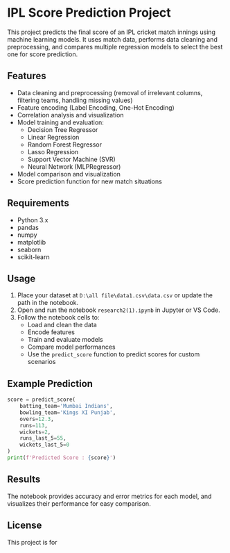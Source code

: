 # IPL Score Prediction Project

This project predicts the final score of an IPL cricket match innings using machine learning models. It uses match data, performs data cleaning and preprocessing, and compares multiple regression models to select the best one for score prediction.

## Features

- Data cleaning and preprocessing (removal of irrelevant columns, filtering teams, handling missing values)
- Feature encoding (Label Encoding, One-Hot Encoding)
- Correlation analysis and visualization
- Model training and evaluation:
  - Decision Tree Regressor
  - Linear Regression
  - Random Forest Regressor
  - Lasso Regression
  - Support Vector Machine (SVR)
  - Neural Network (MLPRegressor)
- Model comparison and visualization
- Score prediction function for new match situations

## Requirements

- Python 3.x
- pandas
- numpy
- matplotlib
- seaborn
- scikit-learn

## Usage

1. Place your dataset at `D:\all file\data1.csv\data.csv` or update the path in the notebook.
2. Open and run the notebook `research2(1).ipynb` in Jupyter or VS Code.
3. Follow the notebook cells to:
   - Load and clean the data
   - Encode features
   - Train and evaluate models
   - Compare model performances
   - Use the `predict_score` function to predict scores for custom scenarios

## Example Prediction

```python
score = predict_score(
    batting_team='Mumbai Indians',
    bowling_team='Kings XI Punjab',
    overs=12.3,
    runs=113,
    wickets=2,
    runs_last_5=55,
    wickets_last_5=0
)
print(f'Predicted Score : {score}')
```

## Results

The notebook provides accuracy and error metrics for each model, and visualizes their performance for easy comparison.

## License

This project is for
